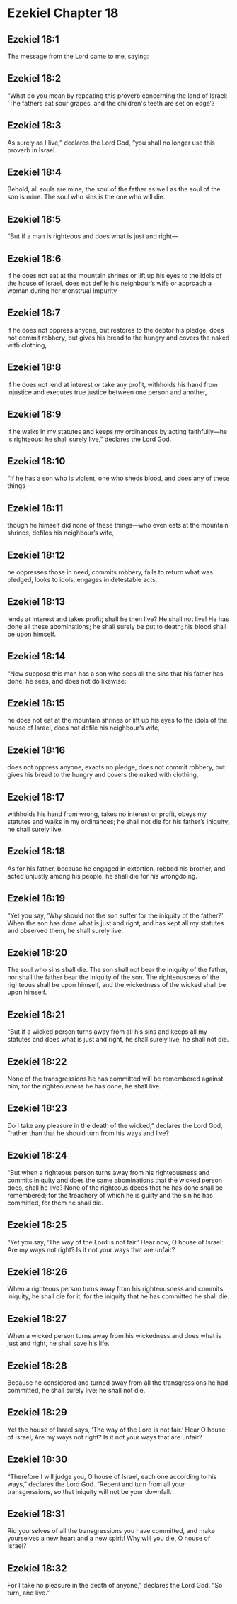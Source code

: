 # Ezekiel Chapter 18

## Ezekiel 18:1

The message from the Lord came to me, saying:

## Ezekiel 18:2

“What do you mean by repeating this proverb concerning the land of Israel: ‘The fathers eat sour grapes, and the children's teeth are set on edge’?

## Ezekiel 18:3

As surely as I live,” declares the Lord God, “you shall no longer use this proverb in Israel.

## Ezekiel 18:4

Behold, all souls are mine; the soul of the father as well as the soul of the son is mine. The soul who sins is the one who will die.

## Ezekiel 18:5

“But if a man is righteous and does what is just and right—

## Ezekiel 18:6

if he does not eat at the mountain shrines or lift up his eyes to the idols of the house of Israel, does not defile his neighbour’s wife or approach a woman during her menstrual impurity—

## Ezekiel 18:7

if he does not oppress anyone, but restores to the debtor his pledge, does not commit robbery, but gives his bread to the hungry and covers the naked with clothing,

## Ezekiel 18:8

if he does not lend at interest or take any profit, withholds his hand from injustice and executes true justice between one person and another,

## Ezekiel 18:9

if he walks in my statutes and keeps my ordinances by acting faithfully—he is righteous; he shall surely live,” declares the Lord God.

## Ezekiel 18:10

“If he has a son who is violent, one who sheds blood, and does any of these things—

## Ezekiel 18:11

though he himself did none of these things—who even eats at the mountain shrines, defiles his neighbour’s wife,

## Ezekiel 18:12

he oppresses those in need, commits robbery, fails to return what was pledged, looks to idols, engages in detestable acts,

## Ezekiel 18:13

lends at interest and takes profit; shall he then live? He shall not live! He has done all these abominations; he shall surely be put to death; his blood shall be upon himself.

## Ezekiel 18:14

“Now suppose this man has a son who sees all the sins that his father has done; he sees, and does not do likewise:

## Ezekiel 18:15

he does not eat at the mountain shrines or lift up his eyes to the idols of the house of Israel, does not defile his neighbour’s wife,

## Ezekiel 18:16

does not oppress anyone, exacts no pledge, does not commit robbery, but gives his bread to the hungry and covers the naked with clothing,

## Ezekiel 18:17

withholds his hand from wrong, takes no interest or profit, obeys my statutes and walks in my ordinances; he shall not die for his father’s iniquity; he shall surely live.

## Ezekiel 18:18

As for his father, because he engaged in extortion, robbed his brother, and acted unjustly among his people, he shall die for his wrongdoing.

## Ezekiel 18:19

“Yet you say, ‘Why should not the son suffer for the iniquity of the father?’ When the son has done what is just and right, and has kept all my statutes and observed them, he shall surely live.

## Ezekiel 18:20

The soul who sins shall die. The son shall not bear the iniquity of the father, nor shall the father bear the iniquity of the son. The righteousness of the righteous shall be upon himself, and the wickedness of the wicked shall be upon himself.

## Ezekiel 18:21

“But if a wicked person turns away from all his sins and keeps all my statutes and does what is just and right, he shall surely live; he shall not die.

## Ezekiel 18:22

None of the transgressions he has committed will be remembered against him; for the righteousness he has done, he shall live.

## Ezekiel 18:23

Do I take any pleasure in the death of the wicked,” declares the Lord God, “rather than that he should turn from his ways and live?

## Ezekiel 18:24

“But when a righteous person turns away from his righteousness and commits iniquity and does the same abominations that the wicked person does, shall he live? None of the righteous deeds that he has done shall be remembered; for the treachery of which he is guilty and the sin he has committed, for them he shall die.

## Ezekiel 18:25

“Yet you say, ‘The way of the Lord is not fair.’ Hear now, O house of Israel: Are my ways not right? Is it not your ways that are unfair?

## Ezekiel 18:26

When a righteous person turns away from his righteousness and commits iniquity, he shall die for it; for the iniquity that he has committed he shall die.

## Ezekiel 18:27

When a wicked person turns away from his wickedness and does what is just and right, he shall save his life.

## Ezekiel 18:28

Because he considered and turned away from all the transgressions he had committed, he shall surely live; he shall not die.

## Ezekiel 18:29

Yet the house of Israel says, ‘The way of the Lord is not fair.’ Hear O house of Israel, Are my ways not right? Is it not your ways that are unfair?

## Ezekiel 18:30

“Therefore I will judge you, O house of Israel, each one according to his ways,” declares the Lord God. “Repent and turn from all your transgressions, so that iniquity will not be your downfall.

## Ezekiel 18:31

Rid yourselves of all the transgressions you have committed, and make yourselves a new heart and a new spirit! Why will you die, O house of Israel?

## Ezekiel 18:32

For I take no pleasure in the death of anyone,” declares the Lord God. “So turn, and live.”

